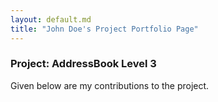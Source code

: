 ```yaml
---
layout: default.md
title: "John Doe's Project Portfolio Page"
---
```


### Project: AddressBook Level 3

Given below are my contributions to the project.
